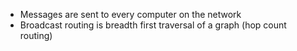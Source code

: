 - Messages are sent to every computer on the network
- Broadcast routing is breadth first traversal of a graph (hop count routing)
